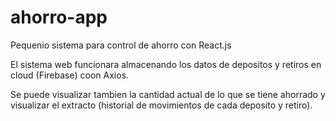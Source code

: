 # ahorro-app

Pequenio sistema para control de ahorro con React.js

El sistema web funcionara almacenando los datos de depositos y retiros en cloud (Firebase) coon Axios.

Se puede visualizar tambien la cantidad actual de lo que se tiene ahorrado y visualizar el extracto (historial de movimientos de cada deposito y retiro).
